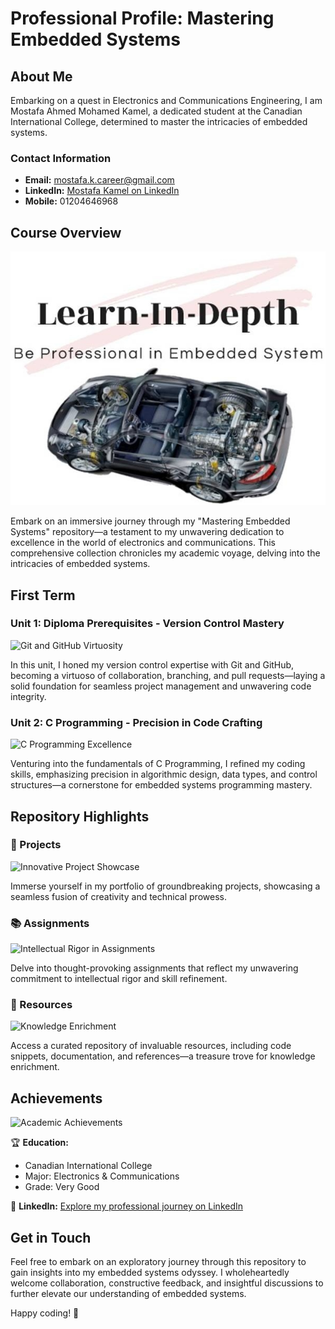 # Professional Profile: Mastering Embedded Systems

## About Me

Embarking on a quest in Electronics and Communications Engineering, I am Mostafa Ahmed Mohamed Kamel, a dedicated student at the Canadian International College, determined to master the intricacies of embedded systems.

### Contact Information
- **Email:** mostafa.k.career@gmail.com
- **LinkedIn:** [Mostafa Kamel on LinkedIn](https://www.linkedin.com/in/mostafa-kamel-elsoudy-1b640618b/)
- **Mobile:** 01204646968

## Course Overview

![Embedded Systems Journey](https://github.com/Mostafa-Kamel-Soudy/Mastering_Embedded_System/blob/main/Learn-In-Depth.jpg)

Embark on an immersive journey through my "Mastering Embedded Systems" repository—a testament to my unwavering dedication to excellence in the world of electronics and communications. This comprehensive collection chronicles my academic voyage, delving into the intricacies of embedded systems.

## First Term

### Unit 1: Diploma Prerequisites - Version Control Mastery

![Git and GitHub Virtuosity](https://github.com/Mostafa-Kamel-Soudy/Mastering_Embedded_System/blob/main/Git-GitHub-Mastery.jpg)

In this unit, I honed my version control expertise with Git and GitHub, becoming a virtuoso of collaboration, branching, and pull requests—laying a solid foundation for seamless project management and unwavering code integrity.

### Unit 2: C Programming - Precision in Code Crafting

![C Programming Excellence](https://github.com/Mostafa-Kamel-Soudy/Mastering_Embedded_System/blob/main/C-Programming-Excellence.jpg)

Venturing into the fundamentals of C Programming, I refined my coding skills, emphasizing precision in algorithmic design, data types, and control structures—a cornerstone for embedded systems programming mastery.

## Repository Highlights

### 🚀 Projects

![Innovative Project Showcase](https://github.com/Mostafa-Kamel-Soudy/Mastering_Embedded_System/blob/main/Innovative-Project-Showcase.jpg)

Immerse yourself in my portfolio of groundbreaking projects, showcasing a seamless fusion of creativity and technical prowess.

### 📚 Assignments

![Intellectual Rigor in Assignments](https://github.com/Mostafa-Kamel-Soudy/Mastering_Embedded_System/blob/main/Intellectual-Rigor-in-Assignments.jpg)

Delve into thought-provoking assignments that reflect my unwavering commitment to intellectual rigor and skill refinement.

### 📖 Resources

![Knowledge Enrichment](https://github.com/Mostafa-Kamel-Soudy/Mastering_Embedded_System/blob/main/Knowledge-Enrichment.jpg)

Access a curated repository of invaluable resources, including code snippets, documentation, and references—a treasure trove for knowledge enrichment.

## Achievements

![Academic Achievements](https://github.com/Mostafa-Kamel-Soudy/Mastering_Embedded_System/blob/main/Canadian-International-College-Achievement.jpg)

🏆 **Education:**
  - Canadian International College 
  - Major: Electronics & Communications
  - Grade: Very Good

🔗 **LinkedIn:** [Explore my professional journey on LinkedIn](https://www.linkedin.com/in/mostafa-kamel-elsoudy-1b640618b/)

## Get in Touch

Feel free to embark on an exploratory journey through this repository to gain insights into my embedded systems odyssey. I wholeheartedly welcome collaboration, constructive feedback, and insightful discussions to further elevate our understanding of embedded systems.

Happy coding! 🌟
